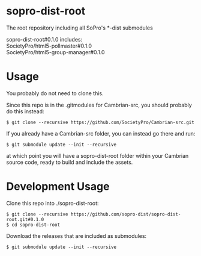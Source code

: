 sopro-dist-root
====

The root repository including all SoPro's *-dist submodules

sopro-dist-root#0.1.0 includes:  
SocietyPro/html5-pollmaster#0.1.0  
SocietyPro/html5-group-manager#0.1.0

Usage
=====

You probably do not need to clone this.

Since this repo is in the .gitmodules for Cambrian-src, you should probably do this instead:

    $ git clone --recursive https://github.com/SocietyPro/Cambrian-src.git

If you already have a Cambrian-src folder, you can instead go there and run:

    $ git submodule update --init --recursive


at which point you will have a sopro-dist-root folder within your Cambrian source code, ready to build and include the assets.


Development Usage
=================

Clone this repo into ./sopro-dist-root:

    $ git clone --recursive https://github.com/sopro-dist/sopro-dist-root.git#0.1.0
    $ cd sopro-dist-root

Download the releases that are included as submodules:

    $ git submodule update --init --recursive
  
